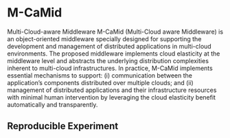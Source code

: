# M-CaMid
Multi-Cloud-aware Middleware
M-CaMid (Multi-Cloud aware Middleware) is an object-oriented middleware specially designed for supporting the development and management of distributed applications in multi-cloud environments. The proposed middleware implements cloud elasticity at the middleware level and abstracts the underlying distribution complexities inherent to multi-cloud infrastructures. In practice, M-CaMid implements essential mechanisms to support: (i) communication between the application’s components distributed over multiple clouds; and (ii) management of distributed applications and their infrastructure resources with minimal human intervention by leveraging the cloud elasticity benefit automatically and transparently.
## Reproducible Experiment
